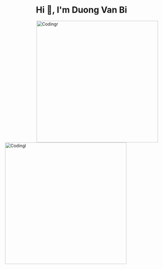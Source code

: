 <h1 align="center">Hi 👋, I'm Duong Van Bi</h1>
<img align="right" alt="Codingr" width="400" height="400" src="https://media.giphy.com/media/L1R1tvI9svkIWwpVYr/giphy.gif">
<img align="left" alt="Codingl" width="400" height="400" src="https://media.giphy.com/media/qgQUggAC3Pfv687qPC/giphy.gif">







